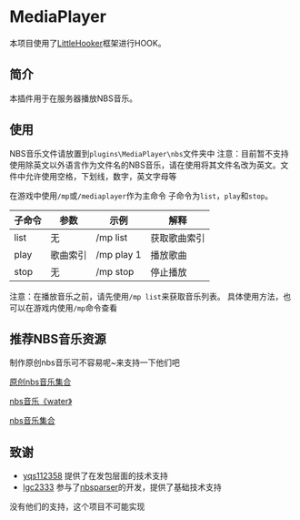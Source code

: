 # MediaPlayer

本项目使用了[LittleHooker](https://github.com/WillowSauceR/LittleHooker)框架进行HOOK。

## 简介
本插件用于在服务器播放NBS音乐。

## 使用
NBS音乐文件请放置到``plugins\MediaPlayer\nbs``文件夹中
注意：目前暂不支持使用除英文以外语言作为文件名的NBS音乐，请在使用将其文件名改为英文。文件中允许使用空格，下划线，数字，英文字母等

在游戏中使用``/mp``或``/mediaplayer``作为主命令
子命令为``list``，``play``和``stop``。

| 子命令 | 参数     | 示例       | 解释         |
| ------ | -------- | ---------- | ------------ |
| list   | 无       | /mp list   | 获取歌曲索引 |
| play   | 歌曲索引 | /mp play 1 | 播放歌曲     |
| stop   | 无       | /mp stop   | 停止播放     |

注意：在播放音乐之前，请先使用``/mp list``来获取音乐列表。
具体使用方法，也可以在游戏内使用``/mp``命令查看

## 推荐NBS音乐资源
制作原创nbs音乐可不容易呢~来支持一下他们吧

[原创nbs音乐集合](https://www.minebbs.com/resources/nbs.4773/)

[nbs音乐《water》](https://www.minebbs.com/resources/nbs-water.4365/)

[nbs音乐集合](https://github.com/nickg2/NBSsongs)

## 致谢

- [yqs112358](https://github.com/yqs112358) 提供了在发包层面的技术支持
- [lgc2333](https://github.com/lgc2333) 参与了[nbsparser](https://github.com/WillowSauceR/nbsparser)的开发，提供了基础技术支持

没有他们的支持，这个项目不可能实现
